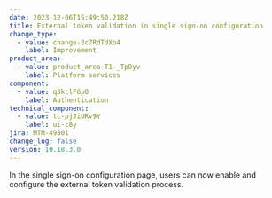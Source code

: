 ```yaml
---
date: 2023-12-06T15:49:50.218Z
title: External token validation in single sign-on configuration
change_type:
  - value: change-2c7RdTdXo4
    label: Improvement
product_area:
  - value: product_area-T1-_TpDyv
    label: Platform services
component:
  - value: q3kclF6pO
    label: Authentication
technical_component:
  - value: tc-pjJiURv9Y
    label: ui-c8y
jira: MTM-49801
change_log: false
version: 10.18.3.0
---
```

In the single sign-on configuration page, users can now enable and configure the external token validation process.
